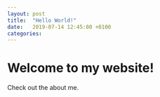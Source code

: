 ```yaml
---
layout: post
title:  "Hello World!"
date:   2019-07-14 12:45:00 +0100
categories:
---
```


# Welcome to my website!
Check out the about me.
